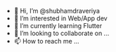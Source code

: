 - 👋 Hi, I’m @shubhamdraveriya
- 👀 I’m interested in Web/App dev
- 🌱 I’m currently learning Flutter
- 💞️ I’m looking to collaborate on ...
- 📫 How to reach me ...

<!---
shubhamdraveriya/shubhamdraveriya is a ✨ special ✨ repository because its `README.md` (this file) appears on your GitHub profile.
You can click the Preview link to take a look at your changes.
--->
